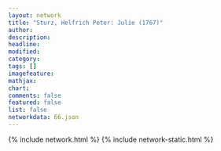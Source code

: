 ```yaml
---
layout: network
title: "Sturz, Helfrich Peter: Julie (1767)"
author:
description:
headline:
modified:
category:
tags: []
imagefeature: 
mathjax: 
chart: 
comments: false
featured: false
list: false
networkdata: 66.json
---
```

{% include network.html %}
{% include network-static.html %}
